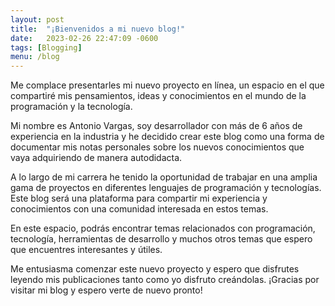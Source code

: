 ```yaml
---
layout: post
title:  "¡Bienvenidos a mi nuevo blog!"
date:   2023-02-26 22:47:09 -0600
tags: [Blogging]
menu: /blog
---
```

Me complace presentarles mi nuevo proyecto en línea, un espacio en el que compartiré mis pensamientos, ideas y conocimientos en el mundo de la programación y la tecnología.

Mi nombre es Antonio Vargas, soy desarrollador con más de 6 años de experiencia en la industria y he decidido crear este blog como una forma de documentar mis notas personales sobre los nuevos conocimientos que vaya adquiriendo de manera autodidacta.

A lo largo de mi carrera he tenido la oportunidad de trabajar en una amplia gama de proyectos en diferentes lenguajes de programación y tecnologías. Este blog será una plataforma para compartir mi experiencia y conocimientos con una comunidad interesada en estos temas.

En este espacio, podrás encontrar temas relacionados con programación, tecnología, herramientas de desarrollo y muchos otros temas que espero que encuentres interesantes y útiles.

Me entusiasma comenzar este nuevo proyecto y espero que disfrutes leyendo mis publicaciones tanto como yo disfruto creándolas. ¡Gracias por visitar mi blog y espero verte de nuevo pronto!